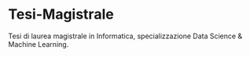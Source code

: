 # Tesi-Magistrale
Tesi di laurea magistrale in Informatica, specializzazione Data Science &amp; Machine Learning.
